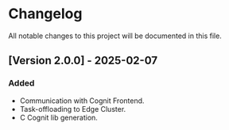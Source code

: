 # Changelog

All notable changes to this project will be documented in this file.


## [Version 2.0.0] - 2025-02-07

### Added

- Communication with Cognit Frontend.
- Task-offloading to Edge Cluster.
- C Cognit lib generation.

